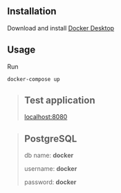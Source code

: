 ## Installation

Download and install [Docker Desktop](https://docs.docker.com/docker-for-windows/install/ "Docker Desktop download") 

## Usage

Run
```
docker-compose up
```

> ## Test application
> 
> [localhost:8080](http://localhost:8080/ "localhost:8080")

> ## PostgreSQL 
>
> db name: **docker**
>
> username: **docker**
>
> password: **docker** 
